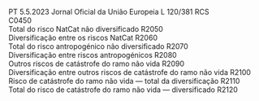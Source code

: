 PT  5.5.2023 Jornal Oficial da União Europeia L 120/381
 RCS  
C0450  
Total do risco NatCat não diversificado  R2050  
Diversificação entre os riscos NatCat  R2060  
Total do risco antropogénico não diversificado  R2070  
Diversificação entre riscos antropogénicos  R2080  
Outros riscos de catástrofe do ramo não vida  R2090  
Diversificação entre outros riscos de catástrofe 
do ramo não vida  R2100  
Risco de catástrofe do ramo não vida — total 
da diversificação  R2110  
Total do risco de catástrofe do ramo não vida 
— diversificado  R2120